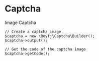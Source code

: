 # Captcha
Image Captcha

```
// Create a captcha image.
$captcha = new \Royfj\Captcha\Builder();
$captcha->output(); 
```

```
// Get the code of the captcha image
$captcha->getCode(); 
```